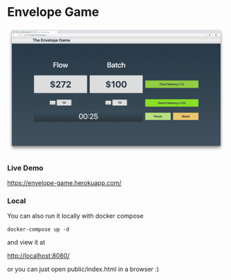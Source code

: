 # Envelope Game
![alt text](screenshot.png)
### Live Demo
<https://envelope-game.herokuapp.com/>

### Local
You can also run it locally with docker compose
```
docker-compose up -d
```
and view it at

<http://localhost:8080/>

or you can just open public/index.html in a browser :)